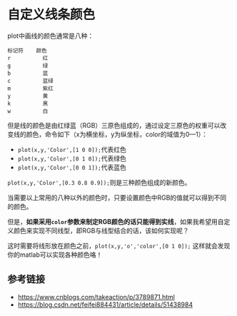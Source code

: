 # 自定义线条颜色

plot中画线的颜色通常是八种：

```
标记符    颜色
r          红
g          绿
b          蓝
c          蓝绿
m          紫红
y          黄
k          黑
w          白
```
 
但是线的颜色是由红绿蓝（RGB）三原色组成的，通过设定三原色的权重可以改变线的颜色，命令如下（x为横坐标，y为纵坐标，color的域值为0—1）：
* `plot(x,y,'Color',[1 0 0]);`代表红色
* `plot(x,y,'Color',[0 1 0]);`代表绿色
* `plot(x,y,'Color',[0 0 1]);`代表蓝色

`plot(x,y,'Color',[0.3 0.8 0.9]);`则是三种颜色组成的新颜色。

当需要以上常用的八种以外的颜色时，只要设置颜色中RGB的值就可以得到不同的颜色。

但是，**如果采用`color`参数来制定RGB颜色的话只能得到实线**，如果我希望用自定义颜色来实现不同线型，即RGB与线型结合的话，该如何实现呢？

这时需要将线形放在颜色之前，`plot(x,y,'o','color',[0 1 0]);` 这样就会发现你的matlab可以实现各种颜色咯！

## 参考链接

* https://www.cnblogs.com/takeaction/p/3789871.html
* https://blog.csdn.net/feifei884431/article/details/51438984
